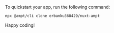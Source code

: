 To quickstart your app, run the following command: 

```bash
npx @ampt/cli clone erbanku368429/nuxt-ampt
```

Happy coding!